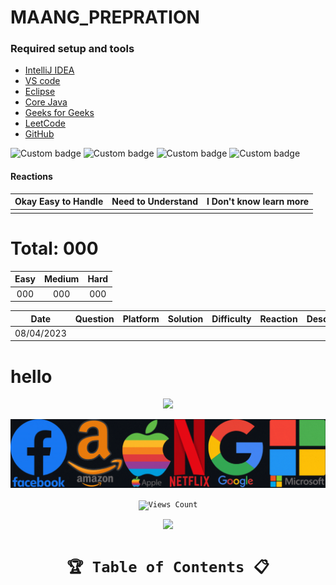 # MAANG_PREPRATION




### Required setup and tools

- [IntelliJ IDEA ](https://www.jetbrains.com/idea/)
- [VS code](https://code.visualstudio.com/)
- [Eclipse](https://www.eclipse.org/)
- [Core Java](https://docs.oracle.com/en/java/)
- [Geeks for Geeks](https://practice.geeksforgeeks.org/home)
- [LeetCode](https://leetcode.com/)
- [GitHub](https://github.com/)





![Custom badge](https://img.shields.io/badge/Repo-Started-brightgreen)   ![Custom badge](https://img.shields.io/badge/MAANG-Prepration-ff69b4)
![Custom badge](https://img.shields.io/badge/ARRAYS-Started-green)      ![Custom badge](https://img.shields.io/badge/LinkedList-NotYet-yellow)

#### Reactions 

| Okay Easy to Handle | Need to Understand | I Don't know learn more |
|:-------------------:|:------------------:|:-----------------------:|
|                    |                    |                         |


# Total: 000

| Easy | Medium | Hard |
|:----:|:------:|:----:|
| 000  |  000   | 000  |






|    Date     |                   Question                   |   Platform    | Solution  | Difficulty  | Reaction | Description |
|:-----------:|:--------------------------------------------:|:-------------:|:---------:|:-----------:|:--------:|:-----------:|
| 08/04/2023  |                                              |               |           |             |          |             |



# hello



<p align="center">
    <a href="https://github.com/AkashSingh3031/The-Complete-FAANG-Preparation#readme" target="_blank"> <img src="https://readme-typing-svg.herokuapp.com?font=Tourney&center=true&vCenter=true&color=2CFF00&size=75&pause=750&width=1280&height=80&lines=The+Complete+FAANG+Preparation"/> </a>
</p>

[![FAANG](https://github.com/yogeshjoga/MAANG_PREPRATION/blob/master/images/FAANG.gif)](https://github.com/yogeshjoga/MAANG_PREPRATION#readme)
<p align="center">
	<code><img src="https://profile-counter.glitch.me/{The-Complete-FAANG-Preparation}/count.svg" alt="Views Count" width="500px" height="80px" /></code>
</p>

<p align="center">
    <img src="https://readme-jokes.vercel.app/api" width="450px" />
</p>

<div align="center">

# `🏆 Table of Contents 📋`






